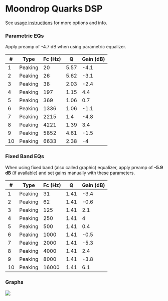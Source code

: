# Moondrop Quarks DSP
See [usage instructions](https://github.com/jaakkopasanen/AutoEq#usage) for more options and info.

### Parametric EQs
Apply preamp of -4.7 dB when using parametric equalizer.

|   # | Type    |   Fc (Hz) |    Q |   Gain (dB) |
|-----|---------|-----------|------|-------------|
|   1 | Peaking |        20 | 5.57 |        -4.1 |
|   2 | Peaking |        26 | 5.62 |        -3.1 |
|   3 | Peaking |        38 | 2.03 |        -2.4 |
|   4 | Peaking |       197 | 1.15 |         4.4 |
|   5 | Peaking |       369 | 1.06 |         0.7 |
|   6 | Peaking |      1336 | 1.06 |        -1.1 |
|   7 | Peaking |      2215 | 1.4  |        -4.8 |
|   8 | Peaking |      4221 | 1.39 |         3.4 |
|   9 | Peaking |      5852 | 4.61 |        -1.5 |
|  10 | Peaking |      6633 | 2.38 |        -4   |

### Fixed Band EQs
When using fixed band (also called graphic) equalizer, apply preamp of **-5.9 dB** (if available) and set gains manually with these parameters.

|   # | Type    |   Fc (Hz) |    Q |   Gain (dB) |
|-----|---------|-----------|------|-------------|
|   1 | Peaking |        31 | 1.41 |        -3.4 |
|   2 | Peaking |        62 | 1.41 |        -0.6 |
|   3 | Peaking |       125 | 1.41 |         2.1 |
|   4 | Peaking |       250 | 1.41 |         4   |
|   5 | Peaking |       500 | 1.41 |         0.4 |
|   6 | Peaking |      1000 | 1.41 |        -0.5 |
|   7 | Peaking |      2000 | 1.41 |        -5.3 |
|   8 | Peaking |      4000 | 1.41 |         2.4 |
|   9 | Peaking |      8000 | 1.41 |        -3.8 |
|  10 | Peaking |     16000 | 1.41 |         6.1 |

### Graphs
![](./Moondrop%20Quarks%20DSP.png)
